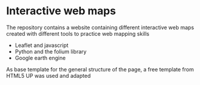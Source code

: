 # Interactive web maps
The repository contains a website containing different interactive web maps created with different tools to practice web mapping skills

- Leaflet and javascript
- Python and the folium library
- Google earth engine

As base template for the general structure of the page, a free template from  HTML5 UP was used and adapted

